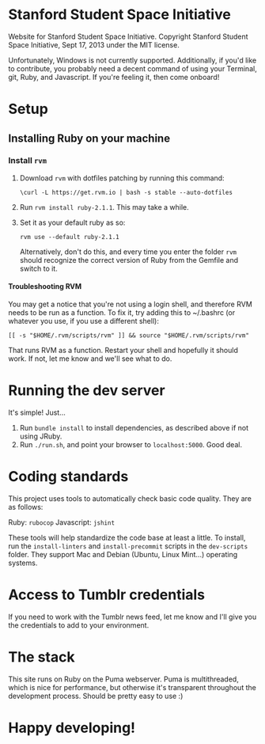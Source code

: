 Stanford Student Space Initiative
=================================

Website for Stanford Student Space Initiative. Copyright Stanford Student Space
Initiative, Sept 17, 2013 under the MIT license.

Unfortunately, Windows is not currently supported. Additionally, if you'd like
to contribute, you probably need a decent command of using your Terminal, git,
Ruby, and Javascript. If you're feeling it, then come onboard!

# Setup

## Installing Ruby on your machine

### Install `rvm`
1. Download `rvm` with dotfiles patching by running this command:

   ```
   \curl -L https://get.rvm.io | bash -s stable --auto-dotfiles
   ```
2. Run `rvm install ruby-2.1.1`. This may take a while.
3. Set it as your default ruby as so:

   ```
   rvm use --default ruby-2.1.1
   ```

   Alternatively, don't do this, and every time you enter the folder `rvm` should
   recognize the correct version of Ruby from the Gemfile and switch to it.

#### Troubleshooting RVM

You may get a notice that you're not using a login shell, and therefore RVM
needs to be run as a function. To fix it, try adding this to ~/.bashrc (or
whatever you use, if you use a different shell):

```
[[ -s "$HOME/.rvm/scripts/rvm" ]] && source "$HOME/.rvm/scripts/rvm"
```

That runs RVM as a function. Restart your shell and hopefully it should work.
If not, let me know and we'll see what to do.

# Running the dev server

It's simple! Just...

1. Run `bundle install` to install dependencies, as described above if not
   using JRuby.
2. Run `./run.sh`, and point your  browser to `localhost:5000`. Good deal.

# Coding standards

This project uses tools to automatically check basic code quality. They are as
follows:

Ruby: `rubocop`
Javascript: `jshint`

These tools will help standardize the code base at least a little. To install,
run the `install-linters` and `install-precommit` scripts in the `dev-scripts`
folder. They support Mac and Debian (Ubuntu, Linux Mint...) operating systems.

# Access to Tumblr credentials

If you need to work with the Tumblr news feed, let me know and I'll give you
the credentials to add to your environment.

# The stack

This site runs on Ruby on the Puma webserver. Puma is multithreaded, which is
nice for performance, but otherwise it's transparent throughout the development
process. Should be pretty easy to use :)

# Happy developing!
